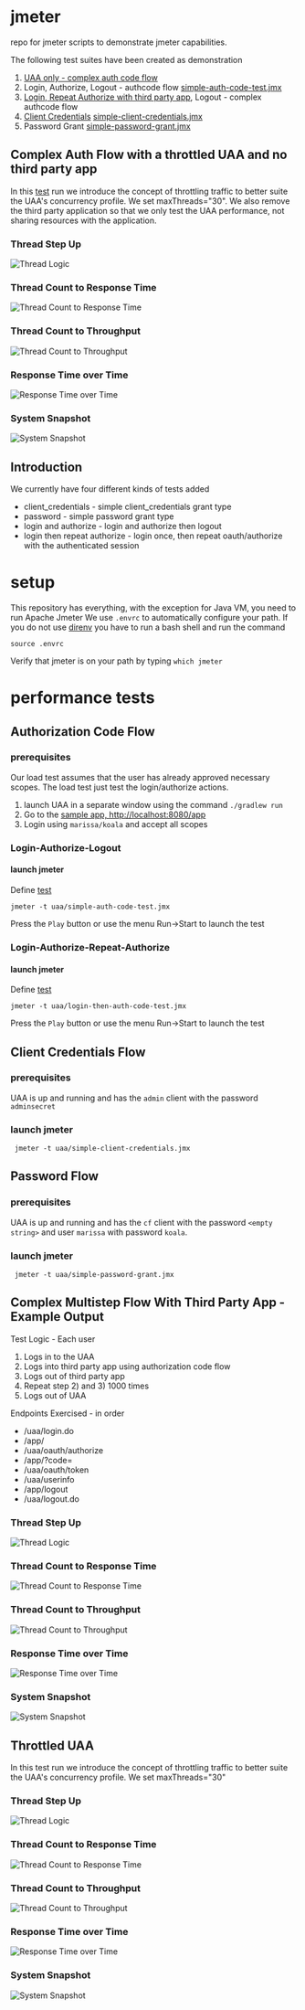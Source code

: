 # jmeter
repo for jmeter scripts to demonstrate jmeter capabilities. 

The following test suites have been created as demonstration

1. [UAA only - complex auth code flow](#complex-auth-flow-with-a-throttled-uaa-and-no-third-party-app) 
1. Login, Authorize, Logout - authcode flow [simple-auth-code-test.jmx](uaa/simple-auth-code-test.jmx)
1. [Login, Repeat Authorize with third party app](#complex-multistep-flow-with-third-party-app---example-output), Logout - complex authcode flow 
1. [Client Credentials](#client-credentials-flow) [simple-client-credentials.jmx](uaa/simple-client-credentials.jmx)
1. Password Grant [simple-password-grant.jmx](uaa/simple-password-grant.jmx)

## Complex Auth Flow with a throttled UAA and no third party app

In this [test](uaa/single-app-login-then-auth-code-test.jmx) run we introduce the concept of throttling traffic to better suite
the UAA's concurrency profile. We set maxThreads="30". We also remove the third party application
so that we only test the UAA performance, not sharing resources with the application.

### Thread Step Up
![Thread Logic](docs/images/thread-step-setup.png "Thread Step Up Configuration")

### Thread Count to Response Time
![Thread Count to Response Time](docs/images/single-node-auth-code/response-time-vs-thread.png "Thread count to Response Time Ratio")

### Thread Count to Throughput
![Thread Count to Throughput](docs/images/single-node-auth-code/thread-vs-throughput.png "Thread count to Throughput Ratio")

### Response Time over Time
![Response Time over Time](docs/images/single-node-auth-code/response-time-over-time.png "Response Time over Time")

### System Snapshot
![System Snapshot](docs/images/single-node-auth-code/system-nmon.png "System Snapshot")


## Introduction
We currently have four different kinds of tests added

* client_credentials - simple client_credentials grant type
* password - simple password grant type
* login and authorize - login and authorize then logout
* login then repeat authorize - login once, then repeat oauth/authorize with the authenticated session

# setup
This repository has everything, with the exception for Java VM,  you need to run Apache Jmeter
We use `.envrc` to automatically configure your path. 
If you do not use [direnv](https://github.com/direnv/direnv) you have to run a bash shell and run the command

    source .envrc
    
Verify that jmeter is on your path by typing `which jmeter`

# performance tests

## Authorization Code Flow

### prerequisites
Our load test assumes that the user has already approved necessary scopes. 
The load test just test the login/authorize actions.
1. launch UAA in a separate window using the command `./gradlew run`
1. Go to the [sample app, http://localhost:8080/app](http://localhost:8080/app)
1. Login using `marissa/koala` and accept all scopes

### Login-Authorize-Logout
#### launch jmeter

Define [test](uaa/simple-auth-code-test.jmx)

    jmeter -t uaa/simple-auth-code-test.jmx

Press the `Play` button or use the menu Run->Start to launch the test

### Login-Authorize-Repeat-Authorize
#### launch jmeter

Define [test](uaa/login-then-auth-code-test.jmx)

    jmeter -t uaa/login-then-auth-code-test.jmx

Press the `Play` button or use the menu Run->Start to launch the test

## Client Credentials Flow

### prerequisites
UAA is up and running and has the `admin` client with the password `adminsecret`

### launch jmeter

     jmeter -t uaa/simple-client-credentials.jmx

## Password Flow

### prerequisites
UAA is up and running and has the `cf` client with the password `<empty string>` 
and user `marissa` with password `koala`.

### launch jmeter

     jmeter -t uaa/simple-password-grant.jmx

## Complex Multistep Flow With Third Party App - Example Output

Test Logic - Each user
1. Logs in to the UAA
1. Logs into third party app using authorization code flow
1. Logs out of third party app
1. Repeat step 2) and 3) 1000 times
1. Logs out of UAA 

Endpoints Exercised - in order
* /uaa/login.do
* /app/
* /uaa/oauth/authorize
* /app/?code=<auth code>
* /uaa/oauth/token
* /uaa/userinfo
* /app/logout
* /uaa/logout.do

### Thread Step Up
![Thread Logic](docs/images/thread-step-setup.png "Thread Step Up Configuration")

### Thread Count to Response Time
![Thread Count to Response Time](docs/images/response-time-vs-thread.png "Thread count to Response Time Ratio")

### Thread Count to Throughput
![Thread Count to Throughput](docs/images/thread-vs-throughput.png "Thread count to Throughput Ratio")

### Response Time over Time
![Response Time over Time](docs/images/response-time-over-time.png "Response Time over Time")

### System Snapshot
![System Snapshot](docs/images/system-nmon.png "System Snapshot")

## Throttled UAA

In this test run we introduce the concept of throttling traffic to better suite
the UAA's concurrency profile. We set maxThreads="30"

### Thread Step Up
![Thread Logic](docs/images/thread-step-setup.png "Thread Step Up Configuration")

### Thread Count to Response Time
![Thread Count to Response Time](docs/images/throttled-to-30/response-time-vs-thread.png "Thread count to Response Time Ratio")

### Thread Count to Throughput
![Thread Count to Throughput](docs/images/throttled-to-30/thread-vs-throughput.png "Thread count to Throughput Ratio")

### Response Time over Time
![Response Time over Time](docs/images/throttled-to-30/response-time-over-time.png "Response Time over Time")

### System Snapshot
![System Snapshot](docs/images/throttled-to-30/system-nmon.png "System Snapshot")
